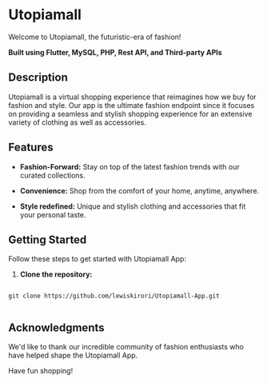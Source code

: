 # Utopiamall

Welcome to Utopiamall, the futuristic-era of fashion!

**Built using Flutter, MySQL, PHP, Rest API, and Third-party APIs**

## Description

Utopiamall is a virtual shopping experience that reimagines how we buy for fashion and style. Our app is the ultimate fashion endpoint since it focuses on providing a seamless and stylish shopping experience for an extensive variety of clothing as well as accessories.

## Features

- **Fashion-Forward:** Stay on top of the latest fashion trends with our curated collections.

- **Convenience:** Shop from the comfort of your home, anytime, anywhere.

- **Style redefined:** Unique and stylish clothing and accessories that fit your personal taste.

## Getting Started

Follow these steps to get started with Utopiamall App:

1. **Clone the repository:**

  ``` 

  git clone https://github.com/lewiskirori/Utopiamall-App.git
   
  ```

## Acknowledgments

We'd like to thank our incredible community of fashion enthusiasts who have helped shape the Utopiamall App.

Have fun shopping!
